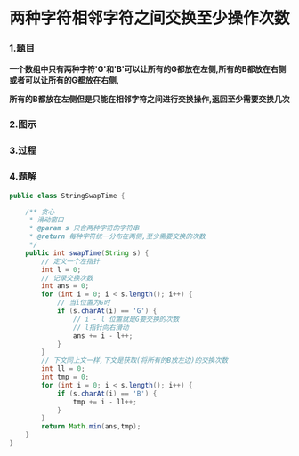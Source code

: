 # 两种字符相邻字符之间交换至少操作次数

### 1.题目

**一个数组中只有两种字符'G'和'B'可以让所有的G都放在左侧,所有的B都放在右侧或者可以让所有的G都放在右侧,**

**所有的B都放在左侧但是只能在相邻字符之间进行交换操作,返回至少需要交换几次**



### 2.图示

### 3.过程

### 4.题解

```java
public class StringSwapTime {

    /** 贪心
     * 滑动窗口
     * @param s 只含两种字符的字符串
     * @return 每种字符统一分布在两侧,至少需要交换的次数
     */
    public int swapTime(String s) {
        // 定义一个左指针
        int l = 0;
        // 记录交换次数
        int ans = 0;
        for (int i = 0; i < s.length(); i++) {
            // 当i位置为G时
            if (s.charAt(i) == 'G') {
                // i - l 位置就是G要交换的次数
                // l指针向右滑动
                ans += i - l++;
            }
        }
        // 下文同上文一样,下文是获取(将所有的B放左边)的交换次数
        int ll = 0;
        int tmp = 0;
        for (int i = 0; i < s.length(); i++) {
            if (s.charAt(i) == 'B') {
                tmp += i - ll++;
            }
        }
        return Math.min(ans,tmp);
    }
}
```

